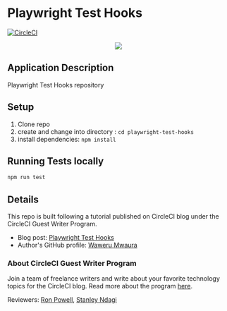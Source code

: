 # Playwright Test Hooks

[![CircleCI](https://circleci.com/gh/mwaz/playwright-test-hooks.svg?style=svg)](https://circleci.com/gh/mwaz/playwright-test-hooks)

<p align="center"><img src="https://avatars3.githubusercontent.com/u/59034516"></p>

## Application Description

Playwright Test Hooks repository

## Setup

1. Clone repo
2. create and change into directory : `cd playwright-test-hooks`
3. install dependencies:  `npm install`

## Running Tests locally

```bash
npm run test
```

## Details

This repo is built following a tutorial published on CircleCI blog under the CircleCI Guest Writer Program.

- Blog post: [Playwright Test Hooks][blog]
- Author's GitHub profile: [Waweru Mwaura][author]

### About CircleCI Guest Writer Program

Join a team of freelance writers and write about your favorite technology topics for the CircleCI blog. Read more about the program [here][gwp-program].

Reviewers: [Ron Powell][ron], [Stanley Ndagi][stan]

[blog]: https://circleci.com/blog/playwright-test-hooks
[author]: https://github.com/mwaz
[gwp-program]: https://circle.ci/3ahQxfu
[ron]: https://github.com/ronpowelljr
[stan]: https://github.com/NdagiStanley
